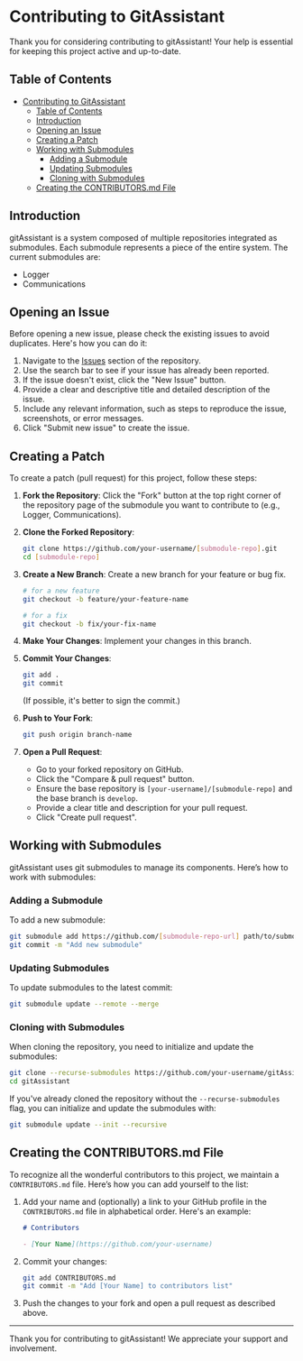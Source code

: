 <!-- https://docs.github.com/en/communities/setting-up-your-project-for-healthy-contributions/setting-guidelines-for-repository-contributors -->

# Contributing to GitAssistant

Thank you for considering contributing to gitAssistant! Your help is essential for keeping this project active and up-to-date.

## Table of Contents

- [Contributing to GitAssistant](#contributing-to-gitassistant)
  - [Table of Contents](#table-of-contents)
  - [Introduction](#introduction)
  - [Opening an Issue](#opening-an-issue)
  - [Creating a Patch](#creating-a-patch)
  - [Working with Submodules](#working-with-submodules)
    - [Adding a Submodule](#adding-a-submodule)
    - [Updating Submodules](#updating-submodules)
    - [Cloning with Submodules](#cloning-with-submodules)
  - [Creating the CONTRIBUTORS.md File](#creating-the-contributorsmd-file)

## Introduction

gitAssistant is a system composed of multiple repositories integrated as submodules. Each submodule represents a piece of the entire system. The current submodules are:
- Logger
- Communications

## Opening an Issue

Before opening a new issue, please check the existing issues to avoid duplicates. Here's how you can do it:

1. Navigate to the [Issues](https://github.com/[your-username]/gitAssistant/issues) section of the repository.
2. Use the search bar to see if your issue has already been reported.
3. If the issue doesn't exist, click the "New Issue" button.
4. Provide a clear and descriptive title and detailed description of the issue.
5. Include any relevant information, such as steps to reproduce the issue, screenshots, or error messages.
6. Click "Submit new issue" to create the issue.

## Creating a Patch

To create a patch (pull request) for this project, follow these steps:

1. **Fork the Repository**: Click the "Fork" button at the top right corner of the repository page of the submodule you want to contribute to (e.g., Logger, Communications).
2. **Clone the Forked Repository**:
   ```bash
   git clone https://github.com/your-username/[submodule-repo].git
   cd [submodule-repo]
   ```
3. **Create a New Branch**: Create a new branch for your feature or bug fix.
   ```bash
   # for a new feature
   git checkout -b feature/your-feature-name
   ```
   ```bash
   # for a fix
   git checkout -b fix/your-fix-name
   ```

4. **Make Your Changes**: Implement your changes in this branch.
5. **Commit Your Changes**:
   ```bash
   git add .
   git commit 
   ```
   (If possible, it's better to sign the commit.)
6. **Push to Your Fork**:
   ```bash
   git push origin branch-name
   ```

7. **Open a Pull Request**:
   - Go to your forked repository on GitHub.
   - Click the "Compare & pull request" button.
   - Ensure the base repository is `[your-username]/[submodule-repo]` and the base branch is `develop`.
   - Provide a clear title and description for your pull request.
   - Click "Create pull request".

## Working with Submodules

gitAssistant uses git submodules to manage its components. Here’s how to work with submodules:

### Adding a Submodule

To add a new submodule:
```bash
git submodule add https://github.com/[submodule-repo-url] path/to/submodule
git commit -m "Add new submodule"
```

### Updating Submodules

To update submodules to the latest commit:
```bash
git submodule update --remote --merge
```

### Cloning with Submodules

When cloning the repository, you need to initialize and update the submodules:
```bash
git clone --recurse-submodules https://github.com/your-username/gitAssistant.git
cd gitAssistant
```

If you've already cloned the repository without the `--recurse-submodules` flag, you can initialize and update the submodules with:
```bash
git submodule update --init --recursive
```

## Creating the CONTRIBUTORS.md File

To recognize all the wonderful contributors to this project, we maintain a `CONTRIBUTORS.md` file. Here’s how you can add yourself to the list:

1. Add your name and (optionally) a link to your GitHub profile in the `CONTRIBUTORS.md` file in alphabetical order. Here's an example:
   ```markdown
   # Contributors

   - [Your Name](https://github.com/your-username)
   ```
2. Commit your changes:
   ```bash
   git add CONTRIBUTORS.md
   git commit -m "Add [Your Name] to contributors list"
   ```
3. Push the changes to your fork and open a pull request as described above.

---

Thank you for contributing to gitAssistant! We appreciate your support and involvement.
